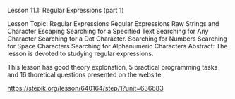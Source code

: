 Lesson 11.1: Regular Expressions (part 1)

Lesson Topic: Regular Expressions
Regular Expressions
Raw Strings and Character Escaping
Searching for a Specified Text
Searching for Any Character
Searching for a Dot Character.
Searching for Numbers
Searching for Space Characters
Searching for Alphanumeric Characters
Abstract: The lesson is devoted to studying regular expressions.

This lesson has good theory explonation, 5 practical programming tasks and 16 thoretical questions presented on the website

https://stepik.org/lesson/640164/step/1?unit=636683
